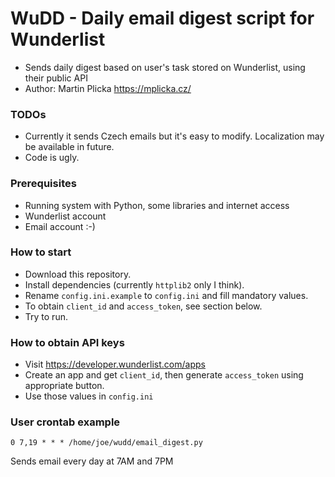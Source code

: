 # WuDD - Daily email digest script for Wunderlist #

* Sends daily digest based on user's task stored on Wunderlist, using their public API
* Author: Martin Plicka <https://mplicka.cz/>

### TODOs ###
* Currently it sends Czech emails but it's easy to modify. Localization may be available in future.
* Code is ugly.

### Prerequisites ###
* Running system with Python, some libraries and internet access
* Wunderlist account
* Email account :-)

### How to start ###

* Download this repository.
* Install dependencies (currently `httplib2` only I think).
* Rename `config.ini.example` to `config.ini` and fill mandatory values.
* To obtain `client_id` and `access_token`, see section below.
* Try to run.

### How to obtain API keys ###
* Visit https://developer.wunderlist.com/apps
* Create an app and get `client_id`, then generate `access_token` using appropriate button.
* Use those values in `config.ini`

### User crontab example ###
```
0 7,19 * * * /home/joe/wudd/email_digest.py
```
Sends email every day at 7AM and 7PM